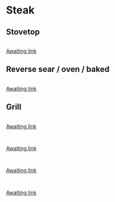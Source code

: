 # Steak

## Stovetop
```

```
[Awaiting link](url)


## Reverse sear / oven / baked
```

```
[Awaiting link](url)


## Grill
```

```
[Awaiting link](url)


## 
```

```
[Awaiting link](url)


## 
```

```
[Awaiting link](url)


## 
```

```
[Awaiting link](url)


## 
```

```
